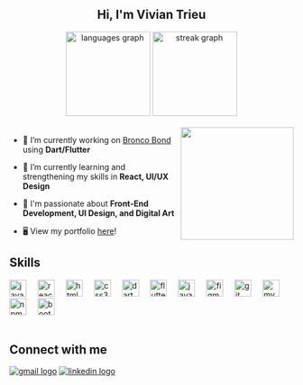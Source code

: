 <h2 align="center">Hi, I'm Vivian Trieu</h2>

<div align="center">
  <img src="https://github-readme-stats.vercel.app/api/top-langs?username=Vivian-Trieu&locale=en&hide_title=false&layout=compact&card_width=320&langs_count=5&theme=dracula&hide_border=true" height="150" alt="languages graph"  />
  <img src="https://streak-stats.demolab.com?user=Vivian-Trieu&locale=en&mode=daily&theme=dracula&hide_border=true&border_radius=5" height="150" alt="streak graph"  />
</div>
<br />
<img align="right" height="200" src="https://media.giphy.com/media/2FCo5v03ln7DHtksEX/giphy.gif" />

- 🔭 I’m currently working on [Bronco Bond](https://github.com/BroncoBond/Bronco-Bond) using **Dart/Flutter**
  
- 🌱 I’m currently learning and strengthening my skills in **React, UI/UX Design**

- 💖 I'm passionate about **Front-End Development, UI Design, and Digital Art**
  
- 🖥️ View my portfolio [here](https://vivian-trieu.github.io/portfolio-website/)!

## Skills
<div align="left">
  <img src="https://cdn.jsdelivr.net/gh/devicons/devicon/icons/javascript/javascript-original.svg" height="30" alt="javascript logo"  />
  <img width="12" />
  <img src="https://cdn.jsdelivr.net/gh/devicons/devicon/icons/react/react-original.svg" height="30" alt="react logo"  />
  <img width="12" />
  <img src="https://cdn.jsdelivr.net/gh/devicons/devicon/icons/html5/html5-original.svg" height="30" alt="html5 logo"  />
  <img width="12" />
  <img src="https://cdn.jsdelivr.net/gh/devicons/devicon/icons/css3/css3-original.svg" height="30" alt="css3 logo"  />
  <img width="12" />
  <img src="https://cdn.jsdelivr.net/gh/devicons/devicon/icons/dart/dart-original.svg" height="30" alt="dart logo"  />
  <img width="12" />
  <img src="https://cdn.jsdelivr.net/gh/devicons/devicon/icons/flutter/flutter-original.svg" height="30" alt="flutter logo"  />
  <img width="12" />
  <img src="https://cdn.jsdelivr.net/gh/devicons/devicon/icons/java/java-original.svg" height="30" alt="java logo"  />
  <img width="12" />
  <img src="https://cdn.jsdelivr.net/gh/devicons/devicon/icons/figma/figma-original.svg" height="30" alt="figma logo"  />
  <img width="12" />
  <img src="https://cdn.jsdelivr.net/gh/devicons/devicon/icons/git/git-original.svg" height="30" alt="git logo"  />
  <img width="12" />
  <img src="https://cdn.jsdelivr.net/gh/devicons/devicon/icons/mysql/mysql-original.svg" height="30" alt="mysql logo"  />
  <img width="12" />
  <img src="https://cdn.jsdelivr.net/gh/devicons/devicon/icons/npm/npm-original-wordmark.svg" height="30" alt="npm logo"  />
  <img width="12" />
  <img src="https://cdn.jsdelivr.net/gh/devicons/devicon/icons/bootstrap/bootstrap-original.svg" height="30" alt="bootstrap logo"  />
</div>
<br />

## Connect with me
<div align="left">
  <a href="mailto: vivian.dtrieu@gmail.com" target="_blank">
    <img src="https://img.shields.io/badge/-Gmail-%23333?style=for-the-badge&logo=gmail&logoColor=white" alt="gmail logo"></a>
  <a href="https://www.linkedin.com/in/vivian-dtrieu/" target="_blank">
    <img src="https://img.shields.io/badge/-LinkedIn-%230077B5?style=for-the-badge&logo=linkedin&logoColor=white" alt="linkedin logo">
  </a>
</div>



<br clear="both">


